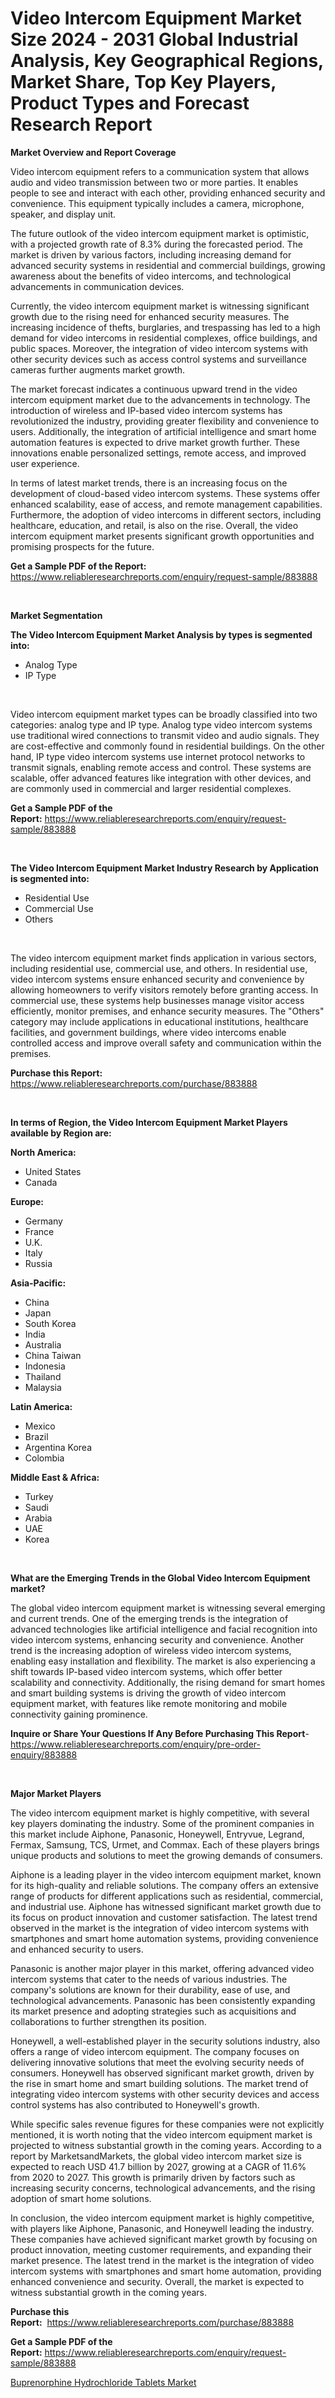 <p><h1>Video Intercom Equipment Market Size 2024 - 2031 Global Industrial Analysis, Key Geographical Regions, Market Share, Top Key Players, Product Types and Forecast Research Report</h1></p><p><strong>Market Overview and Report Coverage</strong></p>
<p><p>Video intercom equipment refers to a communication system that allows audio and video transmission between two or more parties. It enables people to see and interact with each other, providing enhanced security and convenience. This equipment typically includes a camera, microphone, speaker, and display unit.</p><p>The future outlook of the video intercom equipment market is optimistic, with a projected growth rate of 8.3% during the forecasted period. The market is driven by various factors, including increasing demand for advanced security systems in residential and commercial buildings, growing awareness about the benefits of video intercoms, and technological advancements in communication devices.</p><p>Currently, the video intercom equipment market is witnessing significant growth due to the rising need for enhanced security measures. The increasing incidence of thefts, burglaries, and trespassing has led to a high demand for video intercoms in residential complexes, office buildings, and public spaces. Moreover, the integration of video intercom systems with other security devices such as access control systems and surveillance cameras further augments market growth.</p><p>The market forecast indicates a continuous upward trend in the video intercom equipment market due to the advancements in technology. The introduction of wireless and IP-based video intercom systems has revolutionized the industry, providing greater flexibility and convenience to users. Additionally, the integration of artificial intelligence and smart home automation features is expected to drive market growth further. These innovations enable personalized settings, remote access, and improved user experience.</p><p>In terms of latest market trends, there is an increasing focus on the development of cloud-based video intercom systems. These systems offer enhanced scalability, ease of access, and remote management capabilities. Furthermore, the adoption of video intercoms in different sectors, including healthcare, education, and retail, is also on the rise. Overall, the video intercom equipment market presents significant growth opportunities and promising prospects for the future.</p></p>
<p><strong>Get a Sample PDF of the Report:</strong> <a href="https://www.reliableresearchreports.com/enquiry/request-sample/883888">https://www.reliableresearchreports.com/enquiry/request-sample/883888</a></p>
<p>&nbsp;</p>
<p><strong>Market Segmentation</strong></p>
<p><strong>The Video Intercom Equipment Market Analysis by types is segmented into:</strong></p>
<p><ul><li>Analog Type</li><li>IP Type</li></ul></p>
<p>&nbsp;</p>
<p><p>Video intercom equipment market types can be broadly classified into two categories: analog type and IP type. Analog type video intercom systems use traditional wired connections to transmit video and audio signals. They are cost-effective and commonly found in residential buildings. On the other hand, IP type video intercom systems use internet protocol networks to transmit signals, enabling remote access and control. These systems are scalable, offer advanced features like integration with other devices, and are commonly used in commercial and larger residential complexes.</p></p>
<p><strong>Get a Sample PDF of the Report:</strong>&nbsp;<a href="https://www.reliableresearchreports.com/enquiry/request-sample/883888">https://www.reliableresearchreports.com/enquiry/request-sample/883888</a></p>
<p>&nbsp;</p>
<p><strong>The Video Intercom Equipment Market Industry Research by Application is segmented into:</strong></p>
<p><ul><li>Residential Use</li><li>Commercial Use</li><li>Others</li></ul></p>
<p>&nbsp;</p>
<p><p>The video intercom equipment market finds application in various sectors, including residential use, commercial use, and others. In residential use, video intercom systems ensure enhanced security and convenience by allowing homeowners to verify visitors remotely before granting access. In commercial use, these systems help businesses manage visitor access efficiently, monitor premises, and enhance security measures. The "Others" category may include applications in educational institutions, healthcare facilities, and government buildings, where video intercoms enable controlled access and improve overall safety and communication within the premises.</p></p>
<p><strong>Purchase this Report:</strong>&nbsp; <a href="https://www.reliableresearchreports.com/purchase/883888">https://www.reliableresearchreports.com/purchase/883888</a></p>
<p>&nbsp;</p>
<p><strong>In terms of Region, the Video Intercom Equipment Market Players available by Region are:</strong></p>
<p>
    <p> <strong> North America: </strong>
        <ul>
            <li>United States</li>
            <li>Canada</li>
        </ul>
        </p> 
    <p> <strong> Europe: </strong>
        <ul>
            <li>Germany</li>
            <li>France</li>
            <li>U.K.</li>
            <li>Italy</li>
            <li>Russia</li>
        </ul>
        </p> 
    <p> <strong> Asia-Pacific: </strong>
        <ul>
            <li>China</li>
            <li>Japan</li>
            <li>South Korea</li>
            <li>India</li>
            <li>Australia</li>
            <li>China Taiwan</li>
            <li>Indonesia</li>
            <li>Thailand</li>
            <li>Malaysia</li>
        </ul>
        </p> 
    <p> <strong> Latin America: </strong>
        <ul>
            <li>Mexico</li>
            <li>Brazil</li>
            <li>Argentina Korea</li>
            <li>Colombia</li>
        </ul>
        </p> 
    <p> <strong> Middle East & Africa: </strong>
        <ul>
            <li>Turkey</li>
            <li>Saudi</li>
            <li>Arabia</li>
            <li>UAE</li>
            <li>Korea</li>
        </ul>
    </p>
    </p>
<p>&nbsp;</p>
<p><strong>What are the Emerging Trends in the Global Video Intercom Equipment market?</strong></p>
<p><p>The global video intercom equipment market is witnessing several emerging and current trends. One of the emerging trends is the integration of advanced technologies like artificial intelligence and facial recognition into video intercom systems, enhancing security and convenience. Another trend is the increasing adoption of wireless video intercom systems, enabling easy installation and flexibility. The market is also experiencing a shift towards IP-based video intercom systems, which offer better scalability and connectivity. Additionally, the rising demand for smart homes and smart building systems is driving the growth of video intercom equipment market, with features like remote monitoring and mobile connectivity gaining prominence.</p></p>
<p><strong>Inquire or Share Your Questions If Any Before Purchasing This Report</strong>- <a href="https://www.reliableresearchreports.com/enquiry/pre-order-enquiry/883888">https://www.reliableresearchreports.com/enquiry/pre-order-enquiry/883888</a></p>
<p>&nbsp;</p>
<p><strong>Major Market Players</strong></p>
<p><p>The video intercom equipment market is highly competitive, with several key players dominating the industry. Some of the prominent companies in this market include Aiphone, Panasonic, Honeywell, Entryvue, Legrand, Fermax, Samsung, TCS, Urmet, and Commax. Each of these players brings unique products and solutions to meet the growing demands of consumers.</p><p>Aiphone is a leading player in the video intercom equipment market, known for its high-quality and reliable solutions. The company offers an extensive range of products for different applications such as residential, commercial, and industrial use. Aiphone has witnessed significant market growth due to its focus on product innovation and customer satisfaction. The latest trend observed in the market is the integration of video intercom systems with smartphones and smart home automation systems, providing convenience and enhanced security to users.</p><p>Panasonic is another major player in this market, offering advanced video intercom systems that cater to the needs of various industries. The company's solutions are known for their durability, ease of use, and technological advancements. Panasonic has been consistently expanding its market presence and adopting strategies such as acquisitions and collaborations to further strengthen its position.</p><p>Honeywell, a well-established player in the security solutions industry, also offers a range of video intercom equipment. The company focuses on delivering innovative solutions that meet the evolving security needs of consumers. Honeywell has observed significant market growth, driven by the rise in smart home and smart building solutions. The market trend of integrating video intercom systems with other security devices and access control systems has also contributed to Honeywell's growth.</p><p>While specific sales revenue figures for these companies were not explicitly mentioned, it is worth noting that the video intercom equipment market is projected to witness substantial growth in the coming years. According to a report by MarketsandMarkets, the global video intercom market size is expected to reach USD 41.7 billion by 2027, growing at a CAGR of 11.6% from 2020 to 2027. This growth is primarily driven by factors such as increasing security concerns, technological advancements, and the rising adoption of smart home solutions.</p><p>In conclusion, the video intercom equipment market is highly competitive, with players like Aiphone, Panasonic, and Honeywell leading the industry. These companies have achieved significant market growth by focusing on product innovation, meeting customer requirements, and expanding their market presence. The latest trend in the market is the integration of video intercom systems with smartphones and smart home automation, providing enhanced convenience and security. Overall, the market is expected to witness substantial growth in the coming years.</p></p>
<p><strong>Purchase this Report:</strong>&nbsp;&nbsp;<a href="https://www.reliableresearchreports.com/purchase/883888">https://www.reliableresearchreports.com/purchase/883888</a></p>
<p></p>
<p><strong>Get a Sample PDF of the Report:</strong>&nbsp;<a href="https://www.reliableresearchreports.com/enquiry/request-sample/883888">https://www.reliableresearchreports.com/enquiry/request-sample/883888</a></p>
<p><p><a href="https://medium.com/@loretashyti01/buprenorphine-hydrochloride-tablets-market-size-and-market-trends-complete-industry-overview-2023-17b30b73bcf3">Buprenorphine Hydrochloride Tablets Market</a></p></p>